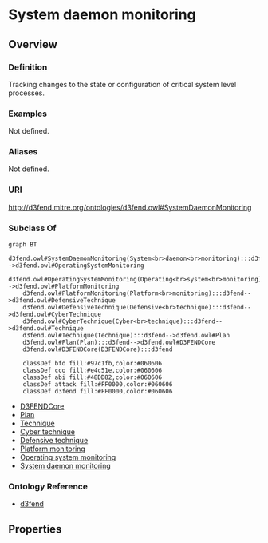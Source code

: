 # System daemon monitoring

## Overview

### Definition
Tracking changes to the state or configuration of critical system level processes.

### Examples
Not defined.

### Aliases
Not defined.

### URI
http://d3fend.mitre.org/ontologies/d3fend.owl#SystemDaemonMonitoring

### Subclass Of
```mermaid
graph BT
    d3fend.owl#SystemDaemonMonitoring(System<br>daemon<br>monitoring):::d3fend-->d3fend.owl#OperatingSystemMonitoring
    d3fend.owl#OperatingSystemMonitoring(Operating<br>system<br>monitoring):::d3fend-->d3fend.owl#PlatformMonitoring
    d3fend.owl#PlatformMonitoring(Platform<br>monitoring):::d3fend-->d3fend.owl#DefensiveTechnique
    d3fend.owl#DefensiveTechnique(Defensive<br>technique):::d3fend-->d3fend.owl#CyberTechnique
    d3fend.owl#CyberTechnique(Cyber<br>technique):::d3fend-->d3fend.owl#Technique
    d3fend.owl#Technique(Technique):::d3fend-->d3fend.owl#Plan
    d3fend.owl#Plan(Plan):::d3fend-->d3fend.owl#D3FENDCore
    d3fend.owl#D3FENDCore(D3FENDCore):::d3fend
    
    classDef bfo fill:#97c1fb,color:#060606
    classDef cco fill:#e4c51e,color:#060606
    classDef abi fill:#48DD82,color:#060606
    classDef attack fill:#FF0000,color:#060606
    classDef d3fend fill:#FF0000,color:#060606
```

- [D3FENDCore](/docs/ontology/reference/model/D3FENDCore/D3FENDCore.md)
- [Plan](/docs/ontology/reference/model/D3FENDCore/Plan/Plan.md)
- [Technique](/docs/ontology/reference/model/D3FENDCore/Plan/Technique/Technique.md)
- [Cyber technique](/docs/ontology/reference/model/D3FENDCore/Plan/Technique/Cyber%20technique/Cyber%20technique.md)
- [Defensive technique](/docs/ontology/reference/model/D3FENDCore/Plan/Technique/Cyber%20technique/Defensive%20technique/Defensive%20technique.md)
- [Platform monitoring](/docs/ontology/reference/model/D3FENDCore/Plan/Technique/Cyber%20technique/Defensive%20technique/Platform%20monitoring/Platform%20monitoring.md)
- [Operating system monitoring](/docs/ontology/reference/model/D3FENDCore/Plan/Technique/Cyber%20technique/Defensive%20technique/Platform%20monitoring/Operating%20system%20monitoring/Operating%20system%20monitoring.md)
- [System daemon monitoring](/docs/ontology/reference/model/D3FENDCore/Plan/Technique/Cyber%20technique/Defensive%20technique/Platform%20monitoring/Operating%20system%20monitoring/System%20daemon%20monitoring/System%20daemon%20monitoring.md)


### Ontology Reference
- [d3fend](http://d3fend.mitre.org/ontologies/d3fend.owl#)

## Properties
